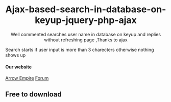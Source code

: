 <h1 align='center'> Ajax-based-search-in-database-on-keyup-jquery-php-ajax</h1>
<p align='center'>Well commented searches user name in database on keyup and replies without refreshing page ,Thanks to ajax</p>

<p>Search starts if user input is more than 3 charecters otherwise nothing shows up</p>


<h4>Our website</h4>
<a href="https://arrowempire.com" target='_blank'>Arrow Empire</a>
<a href="https://86leaves.com">Forum</a>

## Free to download 




